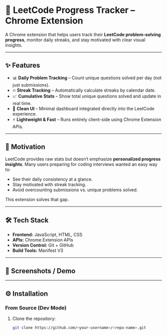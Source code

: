# 🚀 LeetCode Progress Tracker – Chrome Extension  

A Chrome extension that helps users track their **LeetCode problem-solving progress**, monitor daily streaks, and stay motivated with clear visual insights.  

---

## ✨ Features  

- 📊 **Daily Problem Tracking** – Count unique questions solved per day (not just submissions).  
- 🔥 **Streak Tracking** – Automatically calculate streaks by calendar date.  
- 📈 **Cumulative Stats** – Show total unique questions solved and update in real time.  
- 🎨 **Clean UI** – Minimal dashboard integrated directly into the LeetCode experience.  
- ⚡ **Lightweight & Fast** – Runs entirely client-side using Chrome Extension APIs.  

---

## 🎯 Motivation  

LeetCode provides raw stats but doesn’t emphasize **personalized progress insights**. Many users preparing for coding interviews wanted an easy way to:  
- See their daily consistency at a glance.  
- Stay motivated with streak tracking.  
- Avoid overcounting submissions vs. unique problems solved.  

This extension solves that gap.  

---

## 🛠️ Tech Stack  

- **Frontend:** JavaScript, HTML, CSS  
- **APIs:** Chrome Extension APIs  
- **Version Control:** Git + GitHub  
- **Build Tools:** Manifest V3  

---

## 📸 Screenshots / Demo  



---

## ⚙️ Installation  

### From Source (Dev Mode)  
1. Clone the repository:
    
   ```bash
   git clone https://github.com/<your-username>/<repo-name>.git
